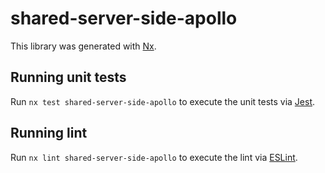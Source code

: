 # shared-server-side-apollo

This library was generated with [Nx](https://nx.dev).

## Running unit tests

Run `nx test shared-server-side-apollo` to execute the unit tests via [Jest](https://jestjs.io).

## Running lint

Run `nx lint shared-server-side-apollo` to execute the lint via [ESLint](https://eslint.org/).
